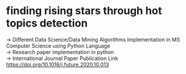 # finding rising stars through hot topics detection

-> Different Data Science/Data Mining Algorithms Implementation in MS Computer Science using Python Language<br />
-> Research paper implementation in python<br />
-> International Journal Paper Publication Link
https://doi.org/10.1016/j.future.2020.10.013<br />
